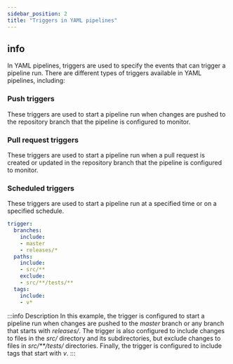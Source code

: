 ```yaml
---
sidebar_position: 2
title: "Triggers in YAML pipelines"
---
```


## info
In YAML pipelines, triggers are used to specify the events that can trigger a pipeline run. There are different types of triggers available in YAML pipelines, including:

### Push triggers
These triggers are used to start a pipeline run when changes are pushed to the repository branch that the pipeline is configured to monitor.
### Pull request triggers
These triggers are used to start a pipeline run when a pull request is created or updated in the repository branch that the pipeline is configured to monitor.
### Scheduled triggers
These triggers are used to start a pipeline run at a specified time or on a specified schedule.

```yaml title="Example YAML Pipeline with Multiple Triggers and Path Filters"
trigger:
  branches:
    include:
    - master
    - releases/*
  paths:
    include:
    - src/**
    exclude:
    - src/**/tests/**
  tags:
    include:
    - v*
```
:::info Description
In this example, the trigger is configured to start a pipeline run when changes are pushed to the *master* branch or any branch that starts with *releases/*. The trigger is also configured to include changes to files in the *src/* directory and its subdirectories, but exclude changes to files in *src/**/tests/* directories. Finally, the trigger is configured to include tags that start with *v*.
:::
